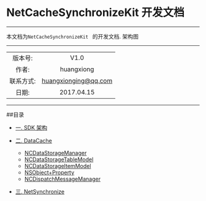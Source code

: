 # NetCacheSynchronizeKit 开发文档
-----
本文档为`NetCacheSynchronizeKit ` 的开发文档. 架构图


************
|      		|  				  		|
| :-------:	|:--------------------:	|
| 版本号:	  | V1.0					| 
| 作者:	   | huangxiong			|
| 联系方式:	  | huangxionging@qq.com	|
| 日期:	   |  2017.04.15			 |	


*************
##<a name="index"/>目录
* [一. SDK 架构](#Structure)

* [二. DataCache](#DataCache)
	* [NCDataStorageManager](#NCDataStorageManager)
	* [NCDataStorageTableModel](#NCDataStorageTableModel)
	* [NCDataStorageItemModel](#NCDataStorageItemModel)
	* [NSObject+Property](#Property)
	* [NCDispatchMessageManager](#NCDispatchMessageManager)
* [三. NetSynchronize](#NetSynchronize)